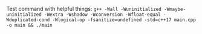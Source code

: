 Test command with helpful things: `g++ -Wall -Wuninitialized -Wmaybe-uninitialized -Wextra -Wshadow -Wconversion -Wfloat-equal -Wduplicated-cond -Wlogical-op -fsanitize=undefined -std=c++17 main.cpp -o main && ./main`
